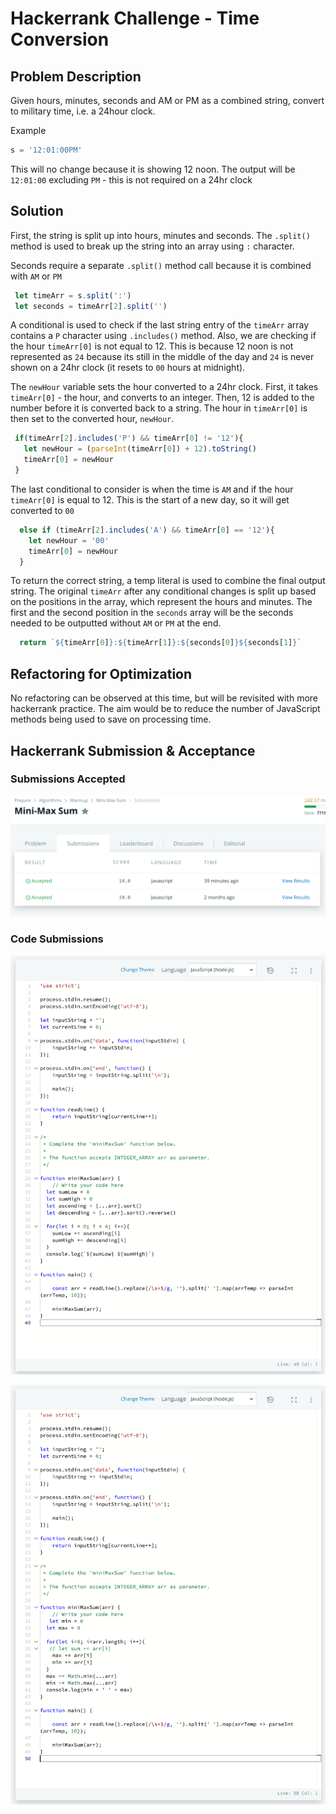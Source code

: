 # Hackerrank Challenge - Time Conversion

## Problem Description
Given hours, minutes, seconds and AM or PM as a combined string, convert to military time, i.e. a 24hour clock. 

Example

 ``` JavaScript
 s = '12:01:00PM'
 ```

This will no change because it is showing 12 noon. The output will be `12:01:00` excluding `PM` - this is not required on a 24hr clock



## Solution
First, the string is split up into hours, minutes and seconds. The `.split()` method is used to break up the string into an array using `:` character.

Seconds require a separate `.split()` method call because it is combined with `AM` or `PM`

 ``` JavaScript
  let timeArr = s.split(':')
  let seconds = timeArr[2].split('')
 ```

A conditional is used to check if the last string entry of the `timeArr` array contains a `P` character using `.includes()` method. Also, we are checking if the hour `timeArr[0]` is not equal to 12. This is because 12 noon is not represented as `24` because its still in the middle of the day and `24` is never shown on a 24hr clock (it resets to `00` hours at midnight).

The `newHour` variable sets the hour converted to a 24hr clock. First, it takes `timeArr[0]` - the hour, and converts to an integer. Then, 12 is added to the number before it is converted back to a string. The hour in `timeArr[0]` is then set to the converted hour, `newHour`.

 ``` JavaScript
  if(timeArr[2].includes('P') && timeArr[0] != '12'){
    let newHour = (parseInt(timeArr[0]) + 12).toString()
    timeArr[0] = newHour
  }
```

The last conditional to consider is when the time is `AM` and if the hour `timeArr[0]` is equal to 12. This is the start of a new day, so it will get converted to `00`

``` JavaScript
  else if (timeArr[2].includes('A') && timeArr[0] == '12'){
    let newHour = '00'
    timeArr[0] = newHour
  }
```

To return the correct string, a temp literal is used to combine the final output string. The original `timeArr` after any conditional changes is split up based on the positions in the array, which represent the hours and minutes. The first and the second position in the `seconds` array will be the seconds needed to be outputted without `AM` or `PM` at the end.

``` JavaScript
  return `${timeArr[0]}:${timeArr[1]}:${seconds[0]}${seconds[1]}`
```


## Refactoring for Optimization
No refactoring can be observed at this time, but will be revisited with more hackerrank practice. The aim would be to reduce the number of JavaScript methods being used to save on processing time. 

## Hackerrank Submission & Acceptance 
### Submissions Accepted

![Accepted](images/hackertwo-accept.png)

### Code Submissions
![Accepted](images/hackertwo-1.png)


![Accepted](images/hackertwo-2.png)

